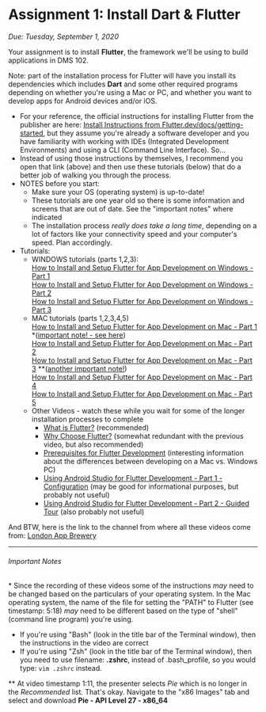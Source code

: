 # Assignment 1: Install Dart & Flutter
*Due: Tuesday, September 1, 2020* 

Your assignment is to install **Flutter**, the framework we'll be using to build applications in DMS 102.  

Note: part of the installation process for Flutter will have you install its dependencies which includes **Dart** and some other required programs depending on whether you're using a Mac or PC, and whether you want to develop apps for Android devices and/or iOS.

- For your reference, the official instructions for installing Flutter from the publisher are here: [Install Instructions from Flutter.dev/docs/getting-started](https://flutter.dev/docs/get-started/install), but they assume you're already a software developer and you have familiarity with working with IDEs (Integrated Development Environments) and using a CLI (Command Line Interface). So...
- Instead of using those instructions by themselves, I recommend you open that link (above) and then use these tutorials (below) that do a better job of walking you through the process.
- NOTES before you start:
    - Make sure your OS (operating system) is up-to-date!
    - These tutorials are one year old so there is some information and screens that are out of date.  See the "important notes" where indicated
    - The installation process *really does take a long time*, depending on a lot of factors like your connectivity speed and your computer's speed.  Plan accordingly.
- Tutorials:
    - WINDOWS tutorials (parts 1,2,3):<br>
        [How to Install and Setup Flutter for App Development on Windows - Part 1](https://youtu.be/Z2ugnpCQuyw)<br>
        [How to Install and Setup Flutter for App Development on Windows - Part 2](https://youtu.be/8YlJ9RjdpkA)<br>
        [How to Install and Setup Flutter for App Development on Windows - Part 3](https://youtu.be/n9qDNVoe5V8)
    - MAC tutorials (parts 1,2,3,4,5)<br>
      [How to Install and Setup Flutter for App Development on Mac - Part 1](https://youtu.be/hL7pkX1Pfko) *([important note! - see here](#notes))<br>
      [How to Install and Setup Flutter for App Development on Mac - Part 2](https://youtu.be/gv1LScpG0jM)<br>
      [How to Install and Setup Flutter for App Development on Mac - Part 3](https://youtu.be/_p3VbxiVuRU) **([another important note!](#notes)) <br>
      [How to Install and Setup Flutter for App Development on Mac - Part 4](https://youtu.be/3oIFshgMgLA)<br>
      [How to Install and Setup Flutter for App Development on Mac - Part 5](https://youtu.be/H_xusHxICbk)
    - Other Videos - watch these while you wait for some of the longer installation processes to complete
      - [What is Flutter?](https://youtu.be/I9ceqw5Ny-4) (recommended)
      - [Why Choose Flutter?](https://youtu.be/L2OsgmirBwo) (somewhat redundant with the previous video, but also recommended)
      - [Prerequisites for Flutter Development](https://youtu.be/7gegvWBMOTg) (interesting information about the differences between developing on a Mac vs. Windows PC)
      - [Using Android Studio for Flutter Development - Part 1 - Configuration](https://youtu.be/47keBFllFvQ) (may be good for informational purposes, but probably not useful)
      - [Using Android Studio for Flutter Development - Part 2 - Guided Tour](https://youtu.be/enUdOLgl4Jk) (also probably not useful)

And BTW, here is the link to the channel from where all these videos come from: [London App Brewery](https://www.youtube.com/playlist?list=PLSzsOkUDsvdtl3Pw48-R8lcK2oYkk40cm)



<hr>

###### Important Notes

\* Since the recording of these videos some of the instructions *may* need to be changed based on the particulars of your operating system.  In the Mac operating system, the name of the file for setting the "PATH" to Flutter (see timestamp: 5:18) *may* need to be different based on the type of "shell" (command line program) you're using.  

- If you're using "Bash" (look in the title bar of the Terminal window), then the instructions in the video are correct
- If you're using "Zsh" (look in the title bar of the Terminal window), then you need to use filename: **.zshrc**, instead of .bash_profile, so you would type: `vim .zshrc` instead.

\** At video timestamp 1:11, the presenter selects *Pie* which is no longer in the *Recommended* list.  That's okay.  Navigate to the "x86 Images" tab and select and download **Pie - API Level 27 - x86_64**







